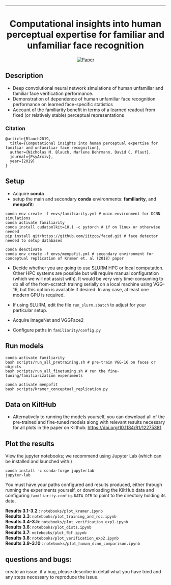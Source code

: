 ---   
<div align="center">    
 
# Computational insights into human perceptual expertise for familiar and unfamiliar face recognition    

[![Paper](http://img.shields.io/badge/PsyArxiv-2019-4b44ce.svg)](https://psyarxiv.com/bv5mp)
<!--
PSYARXIV   
[![Paper](http://img.shields.io/badge/arxiv-math.co:1480.1111-B31B1B.svg)](https://psyarxiv.com/bv5mp)
-->
</div>
 
## Description   
- Deep convolutional neural network simulations of human unfamiliar and familiar face verification performance.
- Demonstration of dependence of human unfamiliar face recognition performance on learned face-specific statistics
- Account of the familiarity benefit in terms of a learned readout from fixed (or relatively stable) perceptual representations

### Citation   
```
@article{Blauch2019,
  title={Computational insights into human perceptual expertise for familiar and unfamiliar face recognition},
  author={Nicholas M. Blauch, Marlene Behrmann, David C. Plaut},
  journal={PsyArxiv},
  year={2019}
}
```   

## Setup 

- Acquire **conda** 
- setup the main and secondary **conda** environments: **familiarity**, and **menpofit**: 
```
conda env create -f envs/familiarity.yml # main environment for DCNN simulations 
conda activate familiarity
conda install cudatoolkit=10.1 -c pytorch # if on linux or otherwise needed
pip install git+https://github.com/iitzco/faced.git # face detector needed to setup databases

conda deactivate
conda env create -f envs/menpofit.yml # secondary environment for conceptual replication of Kramer et. al (2018) paper
```

- Decide whether you are going to use SLURM HPC or local computation. Other HPC systems are possible but will require manual configuration (which we will not assist with). It would be very very time-consuming to do all of the from-scratch trainng serially on a local machine using VGG-16, but this option is available if desired. In any case, at least one modern GPU is required. 
 - If using SLURM, edit the file ```run_slurm.sbatch``` to adjust for your particular setup. 

- Acquire ImageNet and VGGFace2

- Configure paths in `familiarity/config.py`


## Run models
```
conda activate familiarity
bash scripts/run_all_pretraining.sh # pre-train VGG-16 on faces or objects
bash scripts/run_all_finetuning.sh # run the fine-tuning/familiarization experiments

conda activate menpofit
bash scripts/kramer_conceptual_replication.py
```  

## Data on KiltHub
- Alternatively to running the models yourself, you can download all of the pre-trained and fine-tuned models along with relevant results necessary for all plots in the paper on Kilthub: https://doi.org/10.1184/R1/12275381 

## Plot the results
View the jupyter notebooks; we recommend using Jupyter Lab (which can be installed and launched with:)
``` 
conda install -c conda-forge jupyterlab
jupyter-lab
```
You must have your paths configured and results produced, either through running the experiments yourself, or downloading the KiltHub data and configuring `familiarity.config.DATA_DIR` to point to the directory holding its data. 

**Results 3.1-3.2** : ```notebooks/plot_kramer.ipynb```  
**Results 3.3**: ```notebooks/plot_training_and_roc.ipynb```  
**Results 3.4-3.5**: ```notebooks/plot_verification_exp1.ipynb```   
**Results 3.6**: ```notebooks/plot_dists.ipynb```  
**Results 3.7**: ```notebooks/plot_fbf.ipynb```   
**Results 3.8**: ```notebooks/plot_verification_exp2.ipynb```    
**Results 3.9-3.10** : ```notebooks/plot_human_dcnn_comparison.ipynb```    

## questions and bugs: 
create an issue. if a bug, please describe in detail what you have tried and any steps necessary to reproduce the issue. 
